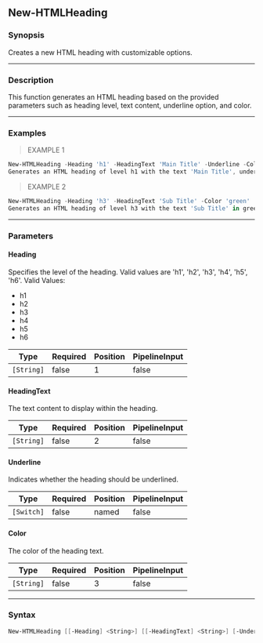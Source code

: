 New-HTMLHeading
---------------

### Synopsis
Creates a new HTML heading with customizable options.

---

### Description

This function generates an HTML heading based on the provided parameters such as heading level, text content, underline option, and color.

---

### Examples
> EXAMPLE 1

```PowerShell
New-HTMLHeading -Heading 'h1' -HeadingText 'Main Title' -Underline -Color 'blue'
Generates an HTML heading of level h1 with the text 'Main Title', underlined, and in blue color.
```
> EXAMPLE 2

```PowerShell
New-HTMLHeading -Heading 'h3' -HeadingText 'Sub Title' -Color 'green'
Generates an HTML heading of level h3 with the text 'Sub Title' in green color.
```

---

### Parameters
#### **Heading**
Specifies the level of the heading. Valid values are 'h1', 'h2', 'h3', 'h4', 'h5', 'h6'.
Valid Values:

* h1
* h2
* h3
* h4
* h5
* h6

|Type      |Required|Position|PipelineInput|
|----------|--------|--------|-------------|
|`[String]`|false   |1       |false        |

#### **HeadingText**
The text content to display within the heading.

|Type      |Required|Position|PipelineInput|
|----------|--------|--------|-------------|
|`[String]`|false   |2       |false        |

#### **Underline**
Indicates whether the heading should be underlined.

|Type      |Required|Position|PipelineInput|
|----------|--------|--------|-------------|
|`[Switch]`|false   |named   |false        |

#### **Color**
The color of the heading text.

|Type      |Required|Position|PipelineInput|
|----------|--------|--------|-------------|
|`[String]`|false   |3       |false        |

---

### Syntax
```PowerShell
New-HTMLHeading [[-Heading] <String>] [[-HeadingText] <String>] [-Underline] [[-Color] <String>] [<CommonParameters>]
```
